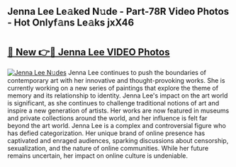 ## Jenna Lee Le𝚊ked N𝚞de - Part-78R Video Photos - Hot Onlyf𝚊ns Le𝚊ks jxX46

# <h2><a href="http://ab18522.deff.icu/?id=Jenna+Lee">🔗 New 👉🔴 Jenna Lee VIDEO Photos</a></h2>

[![Jenna Lee N𝚞des](https://i.imgur.com/rIISA9y.gif)](http://ab18522.deff.icu/?id=Jenna+Lee)
Jenna Lee continues to push the boundaries of contemporary art with her innovative and thought-provoking works. She is currently working on a new series of paintings that explore the theme of memory and its relationship to identity. Jenna Lee's impact on the art world is significant, as she continues to challenge traditional notions of art and inspire a new generation of artists. Her works are now featured in museums and private collections around the world, and her influence is felt far beyond the art world. Jenna Lee is a complex and controversial figure who has defied categorization. Her unique brand of online presence has captivated and enraged audiences, sparking discussions about censorship, sexualization, and the nature of online communities. While her future remains uncertain, her impact on online culture is undeniable.
